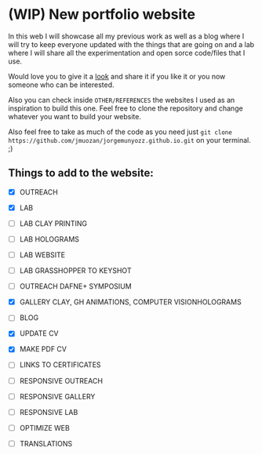 # (WIP) New portfolio website

In this web I will showcase all my previous work as well as a blog where I will try to keep everyone updated with the things that are going on and a lab where I will share all the experimentation and open sorce code/files that I use. 

Would love you to give it a [look](https://jmuozan.github.io/jorgemunyozz.github.io/) and share it if you like it or you now someone who can be interested.

Also you can check inside `OTHER/REFERENCES` the websites I used as an inspiration to build this one. Feel free to clone the repository and change whatever you want to build your website.

Also feel free to take as much of the code as you need just `git clone https://github.com/jmuozan/jorgemunyozz.github.io.git` on your terminal. ;)

## Things to add to the website:

- [x] OUTREACH
- [x] LAB 
- [ ] LAB CLAY PRINTING
- [ ] LAB HOLOGRAMS
- [ ] LAB WEBSITE
- [ ] LAB GRASSHOPPER TO KEYSHOT
- [ ] OUTREACH DAFNE+ SYMPOSIUM
- [X] GALLERY CLAY, GH ANIMATIONS, COMPUTER VISIONHOLOGRAMS
- [ ] BLOG
- [x] UPDATE CV
- [x] MAKE PDF CV
- [ ] LINKS TO CERTIFICATES
- [ ] RESPONSIVE OUTREACH
- [ ] RESPONSIVE GALLERY
- [ ] RESPONSIVE LAB
- [ ] OPTIMIZE WEB
- [ ] TRANSLATIONS

